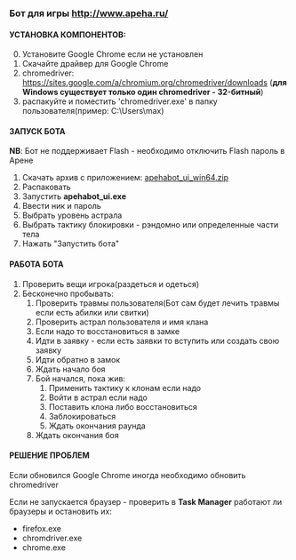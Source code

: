### Бот для игры http://www.apeha.ru/

#### УСТАНОВКА КОМПОНЕНТОВ:
0. Установите Google Chrome если не установлен
1. Скачайте драйвер для Google Chrome
 1. chromedriver: https://sites.google.com/a/chromium.org/chromedriver/downloads (**для Windows существует только один chromedriver - 32-битный**)
 2. распакуйте и поместить 'chromedriver.exe' в папку пользователя(пример: C:\Users\max)

#### ЗАПУСК БОТА
**NB**: Бот не поддерживает Flash - необходимо отключить Flash пароль в Арене

1. Скачать архив с приложением: [apehabot_ui_win64.zip](/build/apehabot_ui_win64.zip)
2. Распаковать
3. Запустить **apehabot_ui.exe**
4. Ввести ник и пароль
5. Выбрать уровень астрала
6. Выбрать тактику блокировки - рэндомно или определенные части тела
7. Нажать "Запустить бота"

#### РАБОТА БОТА

1. Проверить вещи игрока(раздеться и одеться)
2. Бесконечно пробывать:
    1. Проверить травмы пользователя(Бот сам будет лечить травмы если есть абилки или свитки)
    2. Проверить астрал пользователя и имя клана
    3. Если надо то восстановиться в замке
    4. Идти в заявку - если есть заявки то вступить или создать свою заявку
    5. Идти обратно в замок
    6. Ждать начало боя
    7. Бой начался, пока жив:
        1. Применить тактику к клонам если надо
        2. Войти в астрал если надо
        3. Поставить клона либо восстановиться
        4. Заблокироваться
        5. Ждать окончания раунда
    8. Ждать окончания боя

#### РЕШЕНИЕ ПРОБЛЕМ
Если обновился Google Chrome иногда необходимо обновить chromedriver

Если не запускается браузер - проверить в **Task Manager** работают ли браузеры и остановить их:
* firefox.exe
* chromdriver.exe
* chrome.exe
